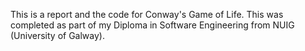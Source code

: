 This is a report and the code for Conway's Game of Life. This was completed as part of my Diploma in Software Engineering from NUIG (University of Galway).
